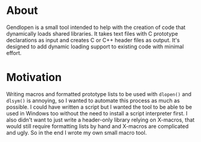 # About

Gendlopen is a small tool intended to help with the creation of code that
dynamically loads shared libraries. It takes text files with C prototype
declarations as input and creates C or C++ header files as output.
It's designed to add dynamic loading support to existing code with minimal effort.


# Motivation

Writing macros and formatted prototype lists to be used with `dlopen()` and
`dlsym()` is annoying, so I wanted to automate this process as much as possible.
I could have written a script but I wanted the tool to be able to be used in
Windows too without the need to install a script interpreter first.
I also didn't want to just write a header-only library relying on X-macros, that
would still require formatting lists by hand and X-macros are complicated and ugly.
So in the end I wrote my own small macro tool.
